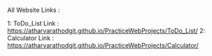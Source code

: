 All Website Links :

1: ToDo_List Link : https://atharvarathodgit.github.io/PracticeWebProjects/ToDo_List/
2: Calculator Link : https://atharvarathodgit.github.io/PracticeWebProjects/Calculator/
